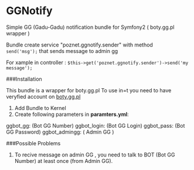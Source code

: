 # GGNotify
Simple GG (Gadu-Gadu) notification bundle for Symfony2 ( boty.gg.pl wrapper )  

Bundle  create  service "poznet.ggnotify.sender"  with method  
`send('msg');`
that  sends  message to admin gg

For xample in controller : 
`$this->get('poznet.ggnotify.sender')->send('my message');`

###Installation 

This bundle is a wrapper  for boty.gg.pl 
To use in=t you need to  have veryfied account on [boty.gg.pl](http://boty.gg.pl)

1. Add Bundle to Kernel
2. Create following parameters in **paramters.yml**:

ggbot_gg:  (Bot GG Number)
    ggbot_login: (Bot GG Login) 
    ggbot_pass: (Bot GG Password) 
    ggbot_admingg: ( Admin GG ) 


###Possible Problems
1. To recive message on admin GG , you need to talk to BOT (Bot GG Number) at least once (from Admin GG).

